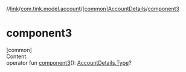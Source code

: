 //[link](../../index.md)/[com.tink.model.account](../index.md)/[[common]AccountDetails](index.md)/[component3](component3.md)



# component3  
[common]  
Content  
operator fun [component3](component3.md)(): [AccountDetails.Type](-type/index.md)?  



